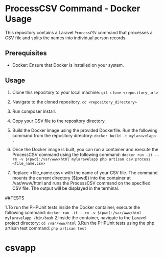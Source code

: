 # ProcessCSV Command - Docker Usage

This repository contains a Laravel `ProcessCSV` command that processes a CSV file and splits the names into individual person records.

## Prerequisites

- Docker: Ensure that Docker is installed on your system.

## Usage

1. Clone this repository to your local machine:
   ``git clone <repository_url> ``

2. Navigate to the cloned repository.
`` cd <repository_directory> ``
3. Run composer install.

4. Copy your CSV file to the repository directory. 
5. Build the Docker image using the provided Dockerfile. Run the following command from the repository directory:
   `` docker build -t mylaravelapp . ``
6. Once the Docker image is built, you can run a container and execute the ProcessCSV command using the following command:
``docker run -it --rm -v $(pwd):/var/www/html mylaravelapp php artisan csv:process <file_name.csv>
   ``

7. Replace <file_name.csv> with the name of your CSV file.
The command mounts the current directory ($(pwd)) into the container at /var/www/html and runs the ProcessCSV command on the specified CSV file.
The output will be displayed in the terminal.

##TESTS

1.To run the PHPUnit tests inside the Docker container, execute the following command:
```docker run -it --rm -v $(pwd):/var/www/html mylaravelapp /bin/bash```
2.Inside the container, navigate to the Laravel project directory:
``cd /var/www/html``
3.Run the PHPUnit tests using the php artisan test command:
``php artisan test``
# csvapp
